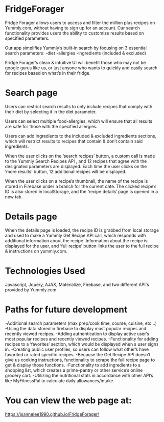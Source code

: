 # FridgeForager
Fridge Forager allows users to access and filter the million plus recipes on Yummly.com, without having to sign up for an account.  Our search functionality provides users the ability to customize results based on specified parameters.

Our app simplifies Yummly’s built-in search by focusing on 3 essential search parameters: 
-diet
-allergies
-ingredients (included & excluded)

Fridge Forager’s clean & intuitive UI will benefit those who may not be google gurus like us, or just anyone who wants to quickly and easily search for recipes based on what’s in their fridge. 

# Search page
Users can restrict search results to only include recipes that comply with their diet by selecting it in the diet parameter.

Users can select multiple food-allergies, which will ensure that all results are safe for those with the specified allergies.

Users can add ingredients to the included & excluded ingredients sections, which will restrict results to recipes that contain & don’t contain said ingredients.

When the user clicks on the ‘search recipes’ button, a custom call is made to the Yummly Search Recipes API , and 12 recipes that agree with the designated parameters are displayed.  Each time the user clicks on the ‘more results’ button, 12 additional recipes will be displayed.

When the user clicks on a recipe’s thumbnail, the name of the recipe is stored in Firebase under a branch for the current date.  The clicked recipe’s ID is also stored in localStorage, and the ‘recipe details’ page is opened in a new tab.

# Details page
When the details page is loaded, the recipe ID is grabbed from local storage and used to make a Yummly Get Recipe API call, which responds with additional information about the recipe.  Information about the recipe is displayed for the user, and ‘full recipe’ button links the user to the full recipe & instructions on yummly.com.

# Technologies Used
Javascript, Jquery, AJAX, Materialize, Firebase, and two different API's provided by Yummly.com

# Paths for future development
-Additional search parameters (max prep/cook time, course, cuisine, etc...)
-Using the data stored in firebase to display most popular recipes and recently viewed recipes.
-Adding authentication to display active user’s most popular recipes and recently viewed recipes.
-Functionality for adding recipes to a ‘favorites’ section, which would be displayed when a user signs in.
-Creating public user profiles, so users can follow what other’s have favorited or rated specific recipes.
-Because the Get Recipe API doesn’t give us cooking instructions, functionality to scrape the full recipe page to get & display those functions.
-Functionality to add ingredients to a shopping list, which creates a prime-pantry or other service’s online grocery cart.
-Utilizing the nutritional stats in accordance with other API’s like MyFitnessPal to calculate daily allowances/intake.

# You can view the web page at:
https://joannelee1990.github.io/FridgeForager/
